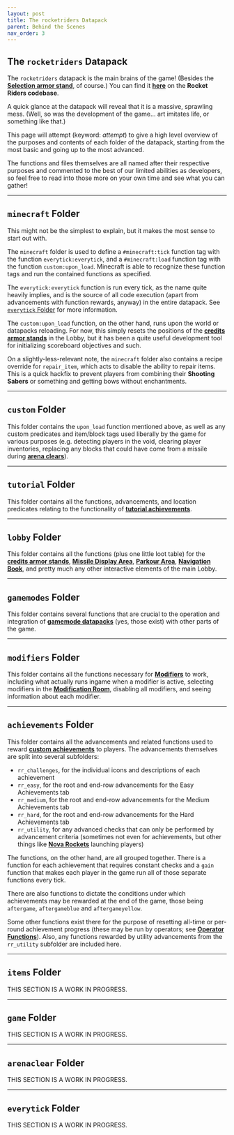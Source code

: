 ```yaml
---
layout: post
title: The rocketriders Datapack
parent: Behind the Scenes
nav_order: 3
---
```

**The `rocketriders` Datapack**
---

The `rocketriders` datapack is the main brains of the game! (Besides the **[Selection armor stand](https://zeroniaserver.github.io/RocketRidersWiki/behind_the_scenes/selection_armor_stand)**, of course.) You can find it **[here](https://github.com/ZeroniaServer/RocketRiders/tree/master/rocketriders)** on the **Rocket Riders codebase**.

A quick glance at the datapack will reveal that it is a massive, sprawling mess. (Well, so was the development of the game... art imitates life, or something like that.)

This page will attempt (keyword: *attempt*) to give a high level overview of the purposes and contents of each folder of the datapack, starting from the most basic and going up to the most advanced.

The functions and files themselves are all named after their respective purposes and commented to the best of our limited abilities as developers, so feel free to read into those more on your own time and see what you can gather!

---
## `minecraft` Folder

This might not be the simplest to explain, but it makes the most sense to start out with.

The `minecraft` folder is used to define a `#minecraft:tick` function tag with the function `everytick:everytick`, and a `#minecraft:load` function tag with the function `custom:upon_load`. Minecraft is able to recognize these function tags and run the contained functions as specified.

The `everytick:everytick` function is run every tick, as the name quite heavily implies, and is the source of all code execution (apart from advancements with function rewards, anyway) in the entire datapack. See [`everytick` Folder](#everytick-folder) for more information.

The `custom:upon_load` function, on the other hand, runs upon the world or datapacks reloading. For now, this simply resets the positions of the **[credits armor stands](https://zeroniaserver.github.io/RocketRidersWiki/misc/credits_armor_stands)** in the Lobby, but it has been a quite useful development tool for initializing scoreboard objectives and such.

On a slightly-less-relevant note, the `minecraft` folder also contains a recipe override for `repair_item`, which acts to disable the ability to repair items. This is a quick hackfix to prevent players from combining their **Shooting Sabers** or something and getting bows without enchantments.

---
## `custom` Folder

This folder contains the `upon_load` function mentioned above, as well as any custom predicates and item/block tags used liberally by the game for various purposes (e.g. detecting players in the void, clearing player inventories, replacing any blocks that could have come from a missile during **[arena clears](https://zeroniaserver.github.io/RocketRidersWiki/behind_the_scenes/arena_clearing)**).

---
## `tutorial` Folder

This folder contains all the functions, advancements, and location predicates relating to the functionality of **[tutorial achievements](https://zeroniaserver.github.io/RocketRidersWiki/misc/tutorial_achievements)**.

---
## `lobby` Folder

This folder contains all the functions (plus one little loot table) for the **[credits armor stands](https://zeroniaserver.github.io/RocketRidersWiki/misc/credits_armor_stands)**, **[Missile Display Area](https://zeroniaserver.github.io/RocketRidersWiki/misc/missile_display_area)**, **[Parkour Area](https://zeroniaserver.github.io/RocketRidersWiki/misc/parkour)**, **[Navigation Book](https://zeroniaserver.github.io/RocketRidersWiki/misc/navigation_book)**, and pretty much any other interactive elements of the main Lobby.

---
## `gamemodes` Folder

This folder contains several functions that are crucial to the operation and integration of **[gamemode datapacks](https://zeroniaserver.github.io/RocketRidersWiki/behind_the_scenes/gamemode_datapacks)** (yes, those exist) with other parts of the game.

---
## `modifiers` Folder

This folder contains all the functions necessary for **[Modifiers](https://zeroniaserver.github.io/RocketRidersWiki/modification_room/modifiers)** to work, including what actually runs ingame when a modifier is active, selecting modifiers in the **[Modification Room](https://zeroniaserver.github.io/RocketRidersWiki/modification_room)**, disabling all modifiers, and seeing information about each modifier.

---
## `achievements` Folder

This folder contains all the advancements and related functions used to reward **[custom achievements](https://zeroniaserver.github.io/RocketRidersWiki/achievements)** to players. The advancements themselves are split into several subfolders:
- `rr_challenges`, for the individual icons and descriptions of each achievement
- `rr_easy`, for the root and end-row advancements for the Easy Achievements tab
- `rr_medium`, for the root and end-row advancements for the Medium Achievements tab
- `rr_hard`, for the root and end-row advancements for the Hard Achievements tab
- `rr_utility`, for any advanced checks that can only be performed by advancement criteria (sometimes not even for achievements, but other things like **[Nova Rockets](https://zeroniaserver.github.io/RocketRidersWiki/utilities/nova_rocket)** launching players)

The functions, on the other hand, are all grouped together. There is a function for each achievement that requires constant checks and a `gain` function that makes each player in the game run all of those separate functions every tick.

There are also functions to dictate the conditions under which achievements may be rewarded at the end of the game, those being `aftergame`, `aftergameblue` and `aftergameyellow`.

Some other functions exist there for the purpose of resetting all-time or per-round achievement progress (these may be run by operators; see **[Operator Functions](https://zeroniaserver.github.io/RocketRidersWiki/behind_the_scenes/operator_functions)**). Also, any functions rewarded by utility advancements from the `rr_utility` subfolder are included here.

---
## `items` Folder

THIS SECTION IS A WORK IN PROGRESS.

---
## `game` Folder

THIS SECTION IS A WORK IN PROGRESS.

---
## `arenaclear` Folder

THIS SECTION IS A WORK IN PROGRESS.

---
## `everytick` Folder

THIS SECTION IS A WORK IN PROGRESS.
